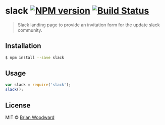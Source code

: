 # slack [![NPM version](https://badge.fury.io/js/slack.svg)](https://npmjs.org/package/slack) [![Build Status](https://travis-ci.org/update/slack.svg?branch=master)](https://travis-ci.org/update/slack)

> Slack landing page to provide an invitation form for the update slack community.

## Installation

```sh
$ npm install --save slack
```

## Usage

```js
var slack = require('slack');
slack();
```

## License

MIT © [Brian Woodward](https://github.com/doowb)
